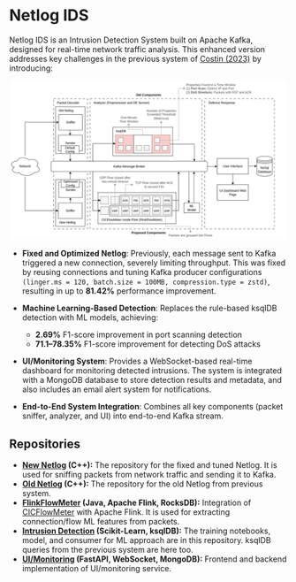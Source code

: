 # Netlog IDS

Netlog IDS is an Intrusion Detection System built on Apache Kafka, designed for real-time network traffic analysis. This enhanced version addresses key challenges in the previous system of [Costin (2023)](https://doi.org/10.3390/s23146467) by introducing:

![alt text](readme-arsi-white.png)

- **Fixed and Optimized Netlog**: Previously, each message sent to Kafka triggered a new connection, severely limiting throughput. This was fixed by reusing connections and tuning Kafka producer configurations `(linger.ms = 120, batch.size = 100MB, compression.type = zstd)`, resulting in up to **81.42%** performance improvement.

- **Machine Learning-Based Detection**: Replaces the rule-based ksqlDB detection with ML models, achieving:

  - **2.69%** F1-score improvement in port scanning detection
  - **71.1–78.35%** F1-score improvement for detecting DoS attacks

- **UI/Monitoring System**: Provides a WebSocket-based real-time dashboard for monitoring detected intrusions. The system is integrated with a MongoDB database to store detection results and metadata, and also includes an email alert system for notifications.

- **End-to-End System Integration**: Combines all key components (packet sniffer, analyzer, and UI) into end-to-end Kafka stream.

## Repositories

- **[New Netlog](https://github.com/NetLog-IDS/netlog-new) (C++):** The repository for the fixed and tuned Netlog. It is used for sniffing packets from network traffic and sending it to Kafka.
- **[Old Netlog](https://github.com/NetLog-IDS/netlog-old) (C++):** The repository for the old Netlog from previous system.
- **[FlinkFlowMeter](https://github.com/NetLog-IDS/FlinkFlowMeter) (Java, Apache Flink, RocksDB):** Integration of [CICFlowMeter](https://github.com/GintsEngelen/CICFlowMeter) with Apache Flink. It is used for extracting connection/flow ML features from packets.
- **[Intrusion Detection](https://github.com/NetLog-IDS/intrusion-detection) (Scikit-Learn, ksqlDB):** The training notebooks, model, and consumer for ML approach are in this repository. ksqlDB queries from the previous system are here too.
- **[UI/Monitoring](https://github.com/NetLog-IDS/monitoring-be) (FastAPI, WebSocket, MongoDB):** Frontend and backend implementation of UI/monitoring service.
